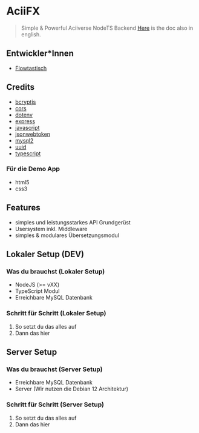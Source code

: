 # AciiFX

> Simple & Powerful Aciiverse NodeTS Backend
> [Here](https://) is the doc also in english.

## Entwickler*Innen

- [Flowtastisch](https://)

## Credits

- [bcryptjs](https://github.com/kelektiv/node.bcrypt.js)
- [cors](https://github.com/expressjs/cors)
- [dotenv](https://github.com/motdotla/dotenv)
- [express](https://github.com/expressjs/express)
- [javascript](https://www.javascript.com/)
- [jsonwebtoken](https://github.com/auth0/node-jsonwebtoken)
- [mysql2](https://github.com/sidorares/node-mysql2)
- [uuid](https://github.com/uuidjs/uuid)
- [typescript](https://github.com/Microsoft/TypeScript)

### Für die Demo App

- html5
- css3

## Features

- simples und leistungsstarkes API Grundgerüst
- Usersystem inkl. Middleware
- simples & modulares Übersetzungsmodul

## Lokaler Setup (DEV)

### Was du brauchst (Lokaler Setup)

- NodeJS (>= vXX)
- TypeScript Modul
- Erreichbare MySQL Datenbank

### Schritt für Schritt (Lokaler Setup)

1. So setzt du das alles auf
2. Dann das hier

## Server Setup

### Was du brauchst (Server Setup)

- Erreichbare MySQL Datenbank
- Server (Wir nutzen die Debian 12 Architektur)

### Schritt für Schritt (Server Setup)

1. So setzt du das alles auf
2. Dann das hier
